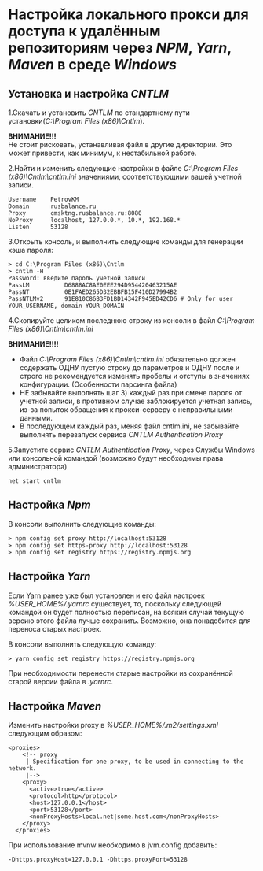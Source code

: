# Настройка локального прокси для доступа к удалённым репозиториям через *NPM*, *Yarn*, *Maven* в среде *Windows*

## Установка и настройка *CNTLM*

1.Скачать и установить *CNTLM* по стандартному пути установки(*C:\Program Files (x86)\Cntlm*).  

**ВНИМАНИЕ!!!**  
Не стоит рисковать, устанавливая файл в другие директории. Это может привести, как минимум, к нестабильной работе.

2.Найти и изменить следующие настройки в файле *C:\Program Files (x86)\Cntlm\cntlm.ini* значениями, соответствующими
вашей учетной записи.

```
Username	PetrovKM
Domain		rusbalance.ru
Proxy		cmsktng.rusbalance.ru:8080
NoProxy		localhost, 127.0.0.*, 10.*, 192.168.*
Listen		53128
```

3.Открыть консоль, и выполнить следующие команды для генерации хэша пароля:

```
> cd C:\Program Files (x86)\Cntlm
> cntlm -H
Password: введите пароль учетной записи
PassLM          D6888AC8AE0EEE294D954420463215AE
PassNT          0E1FAED265D32EBBFB15F410D27994B2
PassNTLMv2      91E810C86B3FD1BD14342F945ED42CD6 # Only for user YOUR_USERNAME, domain YOUR_DOMAIN
```

4.Скопируйте целиком последнюю строку из консоли в файл *C:\Program Files (x86)\Cntlm\cntlm.ini*

**ВНИМАНИЕ!!!!**  
- Файл *C:\Program Files (x86)\Cntlm\cntlm.ini* обязательно должен содержать ОДНУ пустую строку до параметров и ОДНУ после
и строго не рекомендуется изменять пробелы и отступы в значениях конфигурации. (Особенности парсинга файла)
- НЕ забывайте выполнять шаг 3) каждый раз при смене пароля от учетной записи, в противном случае заблокируется учетная
запись, из-за попыток обращения к прокси-серверу с неправильными данными.
- В последующем каждый раз, меняя файл cntlm.ini, не забывайте выполнять перезапуск сервиса *CNTLM Authentication Proxy*

5.Запустите сервис *CNTLM Authentication Proxy*, через Службы Windows или консольной командой (возможно будут необходимы права администратора)

```
net start cntlm
```

## Настройка *Npm*

В консоли выполнить следующие команды:

```
> npm config set proxy http://localhost:53128
> npm config set https-proxy http://localhost:53128
> npm config set registry https://registry.npmjs.org
```

## Настройка *Yarn*
Если Yarn ранее уже был установлен и его файл настроек *%USER_HOME%/.yarnrc* существует, то, поскольку следующей командой он будет полностью переписан, на всякий случай текущую версию этого файла лучше сохранить. Возможно, она понадобится для переноса старых настроек.

В консоли выполнить следующую команду:

```
> yarn config set registry https://registry.npmjs.org
```

При необходимости перенести старые настройки из сохранённой старой версии файла в *.yarnrc*.

## Настройка *Maven* 
Изменить настройки proxy в *%USER_HOME%/.m2/settings.xml* следующим образом:

```
<proxies>
    <!-- proxy
     | Specification for one proxy, to be used in connecting to the network.
     |-->
    <proxy>
      <active>true</active>
      <protocol>http</protocol>
      <host>127.0.0.1</host>
      <port>53128</port>
      <nonProxyHosts>local.net|some.host.com</nonProxyHosts>
    </proxy>
  </proxies>
```

При использование mvnw необходимо в jvm.config добавить:
```
-Dhttps.proxyHost=127.0.0.1 -Dhttps.proxyPort=53128
```
